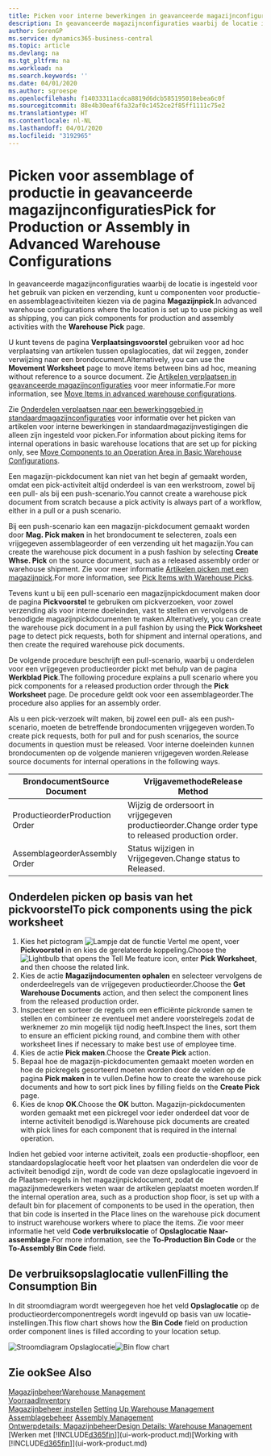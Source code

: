 ```yaml
---
title: Picken voor interne bewerkingen in geavanceerde magazijnconfiguraties | Microsoft Docs
description: In geavanceerde magazijnconfiguraties waarbij de locatie is ingesteld voor het gebruik van picken en verzending, kunt u componenten voor productie- en assemblageactiviteiten kiezen via de pagina **Magazijnpick**.
author: SorenGP
ms.service: dynamics365-business-central
ms.topic: article
ms.devlang: na
ms.tgt_pltfrm: na
ms.workload: na
ms.search.keywords: ''
ms.date: 04/01/2020
ms.author: sgroespe
ms.openlocfilehash: f14033311acdca8819d6dcb585195018ebea6c0f
ms.sourcegitcommit: 88e4b30eaf6fa32af0c1452ce2f85ff1111c75e2
ms.translationtype: HT
ms.contentlocale: nl-NL
ms.lasthandoff: 04/01/2020
ms.locfileid: "3192965"
---
```

# <a name="pick-for-production-or-assembly-in-advanced-warehouse-configurations"></a><span data-ttu-id="99aef-103">Picken voor assemblage of productie in geavanceerde magazijnconfiguraties</span><span class="sxs-lookup"><span data-stu-id="99aef-103">Pick for Production or Assembly in Advanced Warehouse Configurations</span></span>
<span data-ttu-id="99aef-104">In geavanceerde magazijnconfiguraties waarbij de locatie is ingesteld voor het gebruik van picken en verzending, kunt u componenten voor productie- en assemblageactiviteiten kiezen via de pagina **Magazijnpick**.</span><span class="sxs-lookup"><span data-stu-id="99aef-104">In advanced warehouse configurations where the location is set up to use picking as well as shipping, you can pick components for production and assembly activities with the **Warehouse Pick** page.</span></span>  

<span data-ttu-id="99aef-105">U kunt tevens de pagina **Verplaatsingsvoorstel** gebruiken voor ad hoc verplaatsing van artikelen tussen opslaglocaties, dat wil zeggen, zonder verwijzing naar een brondocument.</span><span class="sxs-lookup"><span data-stu-id="99aef-105">Alternatively, you can use the **Movement Worksheet** page to move items between bins ad hoc, meaning without reference to a source document.</span></span> <span data-ttu-id="99aef-106">Zie [Artikelen verplaatsen in geavanceerde magazijnconfiguraties](warehouse-how-to-move-items-in-advanced-warehousing.md) voor meer informatie.</span><span class="sxs-lookup"><span data-stu-id="99aef-106">For more information, see [Move Items in advanced warehouse configurations](warehouse-how-to-move-items-in-advanced-warehousing.md).</span></span>  

<span data-ttu-id="99aef-107">Zie [Onderdelen verplaatsen naar een bewerkingsgebied in standaardmagazijnconfiguraties](warehouse-how-to-move-components-to-an-operation-area-in-basic-warehousing.md) voor informatie over het picken van artikelen voor interne bewerkingen in standaardmagazijnvestigingen die alleen zijn ingesteld voor picken.</span><span class="sxs-lookup"><span data-stu-id="99aef-107">For information about picking items for internal operations in basic warehouse locations that are set up for picking only, see [Move Components to an Operation Area in Basic Warehouse Configurations](warehouse-how-to-move-components-to-an-operation-area-in-basic-warehousing.md).</span></span>  

<span data-ttu-id="99aef-108">Een magazijn-pickdocument kan niet van het begin af gemaakt worden, omdat een pick-activiteit altijd onderdeel is van een werkstroom, zowel bij een pull- als bij een push-scenario.</span><span class="sxs-lookup"><span data-stu-id="99aef-108">You cannot create a warehouse pick document from scratch because a pick activity is always part of a workflow, either in a pull or a push scenario.</span></span>  

<span data-ttu-id="99aef-109">Bij een push-scenario kan een magazijn-pickdocument gemaakt worden door **Mag. Pick maken** in het brondocument te selecteren, zoals een vrijgegeven assemblageorder of een verzending uit het magazijn.</span><span class="sxs-lookup"><span data-stu-id="99aef-109">You can create the warehouse pick document in a push fashion by selecting **Create Whse. Pick** on the source document, such as a released assembly order or warehouse shipment.</span></span> <span data-ttu-id="99aef-110">Zie voor meer informatie [Artikelen picken met een magazijnpick](warehouse-how-to-pick-items-for-warehouse-shipment.md).</span><span class="sxs-lookup"><span data-stu-id="99aef-110">For more information, see [Pick Items with Warehouse Picks](warehouse-how-to-pick-items-for-warehouse-shipment.md).</span></span>  

<span data-ttu-id="99aef-111">Tevens kunt u bij een pull-scenario een magazijnpickdocument maken door de pagina **Pickvoorstel** te gebruiken om pickverzoeken, voor zowel verzending als voor interne doeleinden, vast te stellen en vervolgens de benodigde magazijnpickdocumenten te maken.</span><span class="sxs-lookup"><span data-stu-id="99aef-111">Alternatively, you can create the warehouse pick document in a pull fashion by using the **Pick Worksheet** page to detect pick requests, both for shipment and internal operations, and then create the required warehouse pick documents.</span></span>  

<span data-ttu-id="99aef-112">De volgende procedure beschrijft een pull-scenario, waarbij u onderdelen voor een vrijgegeven productieorder pickt met behulp van de pagina **Werkblad Pick**.</span><span class="sxs-lookup"><span data-stu-id="99aef-112">The following procedure explains a pull scenario where you pick components for a released production order through the **Pick Worksheet** page.</span></span> <span data-ttu-id="99aef-113">De procedure geldt ook voor een assemblageorder.</span><span class="sxs-lookup"><span data-stu-id="99aef-113">The procedure also applies for an assembly order.</span></span>  

<span data-ttu-id="99aef-114">Als u een pick-verzoek wilt maken, bij zowel een pull- als een push-scenario, moeten de betreffende brondocumenten vrijgegeven worden.</span><span class="sxs-lookup"><span data-stu-id="99aef-114">To create pick requests, both for pull and for push scenarios, the source documents in question must be released.</span></span> <span data-ttu-id="99aef-115">Voor interne doeleinden kunnen brondocumenten op de volgende manieren vrijgegeven worden.</span><span class="sxs-lookup"><span data-stu-id="99aef-115">Release source documents for internal operations in the following ways.</span></span>  

|<span data-ttu-id="99aef-116">Brondocument</span><span class="sxs-lookup"><span data-stu-id="99aef-116">Source Document</span></span>|<span data-ttu-id="99aef-117">Vrijgavemethode</span><span class="sxs-lookup"><span data-stu-id="99aef-117">Release Method</span></span>|  
|---------------------|--------------------|  
|<span data-ttu-id="99aef-118">Productieorder</span><span class="sxs-lookup"><span data-stu-id="99aef-118">Production Order</span></span>|<span data-ttu-id="99aef-119">Wijzig de ordersoort in vrijgegeven productieorder.</span><span class="sxs-lookup"><span data-stu-id="99aef-119">Change order type to released production order.</span></span>|  
|<span data-ttu-id="99aef-120">Assemblageorder</span><span class="sxs-lookup"><span data-stu-id="99aef-120">Assembly Order</span></span>|<span data-ttu-id="99aef-121">Status wijzigen in Vrijgegeven.</span><span class="sxs-lookup"><span data-stu-id="99aef-121">Change status to Released.</span></span>|  

## <a name="to-pick-components-using-the-pick-worksheet"></a><span data-ttu-id="99aef-122">Onderdelen picken op basis van het pickvoorstel</span><span class="sxs-lookup"><span data-stu-id="99aef-122">To pick components using the pick worksheet</span></span>  
1.  <span data-ttu-id="99aef-123">Kies het pictogram ![Lampje dat de functie Vertel me opent](media/ui-search/search_small.png "Vertel me wat u wilt doen"), voer **Pickvoorstel** in en kies de gerelateerde koppeling.</span><span class="sxs-lookup"><span data-stu-id="99aef-123">Choose the ![Lightbulb that opens the Tell Me feature](media/ui-search/search_small.png "Tell me what you want to do") icon, enter **Pick Worksheet**, and then choose the related link.</span></span>  
2.  <span data-ttu-id="99aef-124">Kies de actie **Magazijndocumenten ophalen** en selecteer vervolgens de onderdeelregels van de vrijgegeven productieorder.</span><span class="sxs-lookup"><span data-stu-id="99aef-124">Choose the **Get Warehouse Documents** action, and then select the component lines from the released production order.</span></span>  
3.  <span data-ttu-id="99aef-125">Inspecteer en sorteer de regels om een efficiënte pickronde samen te stellen en combineer ze eventueel met andere voorstelregels zodat de werknemer zo min mogelijk tijd nodig heeft.</span><span class="sxs-lookup"><span data-stu-id="99aef-125">Inspect the lines, sort them to ensure an efficient picking round, and combine them with other worksheet lines if necessary to make best use of employee time.</span></span>  
4.  <span data-ttu-id="99aef-126">Kies de actie **Pick maken**.</span><span class="sxs-lookup"><span data-stu-id="99aef-126">Choose the **Create Pick** action.</span></span>  
5.  <span data-ttu-id="99aef-127">Bepaal hoe de magazijn-pickdocumenten gemaakt moeten worden en hoe de pickregels gesorteerd moeten worden door de velden op de pagina **Pick maken** in te vullen.</span><span class="sxs-lookup"><span data-stu-id="99aef-127">Define how to create the warehouse pick documents and how to sort pick lines by filling fields on the **Create Pick** page.</span></span>  
6.  <span data-ttu-id="99aef-128">Kies de knop **OK**.</span><span class="sxs-lookup"><span data-stu-id="99aef-128">Choose the **OK** button.</span></span> <span data-ttu-id="99aef-129">Magazijn-pickdocumenten worden gemaakt met een pickregel voor ieder onderdeel dat voor de interne activiteit benodigd is.</span><span class="sxs-lookup"><span data-stu-id="99aef-129">Warehouse pick documents are created with pick lines for each component that is required in the internal operation.</span></span>  

<span data-ttu-id="99aef-130">Indien het gebied voor interne activiteit, zoals een productie-shopfloor, een standaardopslaglocatie heeft voor het plaatsen van onderdelen die voor de activiteit benodigd zijn, wordt de code van deze opslaglocatie ingevoerd in de Plaatsen-regels in het magazijnpickdocument, zodat de magazijnmedewerkers weten waar de artikelen geplaatst moeten worden.</span><span class="sxs-lookup"><span data-stu-id="99aef-130">If the internal operation area, such as a production shop floor, is set up with a default bin for placement of components to be used in the operation, then that bin code is inserted in the Place lines on the warehouse pick document to instruct warehouse workers where to place the items.</span></span> <span data-ttu-id="99aef-131">Zie voor meer informatie het veld **Code verbruikslocatie** of **Opslaglocatie Naar-assemblage**.</span><span class="sxs-lookup"><span data-stu-id="99aef-131">For more information, see the **To-Production Bin Code** or the **To-Assembly Bin Code** field.</span></span>

## <a name="filling-the-consumption-bin"></a><span data-ttu-id="99aef-132">De verbruiksopslaglocatie vullen</span><span class="sxs-lookup"><span data-stu-id="99aef-132">Filling the Consumption Bin</span></span>
<span data-ttu-id="99aef-133">In dit stroomdiagram wordt weergegeven hoe het veld **Opslaglocatie** op de productieordercomponentregels wordt ingevuld op basis van uw locatie-instellingen.</span><span class="sxs-lookup"><span data-stu-id="99aef-133">This flow chart shows how the **Bin Code** field on production order component lines is filled according to your location setup.</span></span>

<span data-ttu-id="99aef-134">![Stroomdiagram Opslaglocatie](media/binflow.png "BinFlow")</span><span class="sxs-lookup"><span data-stu-id="99aef-134">![Bin flow chart](media/binflow.png "BinFlow")</span></span>  

## <a name="see-also"></a><span data-ttu-id="99aef-135">Zie ook</span><span class="sxs-lookup"><span data-stu-id="99aef-135">See Also</span></span>
[<span data-ttu-id="99aef-136">Magazijnbeheer</span><span class="sxs-lookup"><span data-stu-id="99aef-136">Warehouse Management</span></span>](warehouse-manage-warehouse.md)  
[<span data-ttu-id="99aef-137">Voorraad</span><span class="sxs-lookup"><span data-stu-id="99aef-137">Inventory</span></span>](inventory-manage-inventory.md)  
<span data-ttu-id="99aef-138">[Magazijnbeheer instellen](warehouse-setup-warehouse.md)   </span><span class="sxs-lookup"><span data-stu-id="99aef-138">[Setting Up Warehouse Management](warehouse-setup-warehouse.md)   </span></span>  
<span data-ttu-id="99aef-139">[Assemblagebeheer](assembly-assemble-items.md)  </span><span class="sxs-lookup"><span data-stu-id="99aef-139">[Assembly Management](assembly-assemble-items.md)  </span></span>  
[<span data-ttu-id="99aef-140">Ontwerpdetails: Magazijnbeheer</span><span class="sxs-lookup"><span data-stu-id="99aef-140">Design Details: Warehouse Management</span></span>](design-details-warehouse-management.md)  
<span data-ttu-id="99aef-141">[Werken met [!INCLUDE[d365fin](includes/d365fin_md.md)]](ui-work-product.md)</span><span class="sxs-lookup"><span data-stu-id="99aef-141">[Working with [!INCLUDE[d365fin](includes/d365fin_md.md)]](ui-work-product.md)</span></span>
